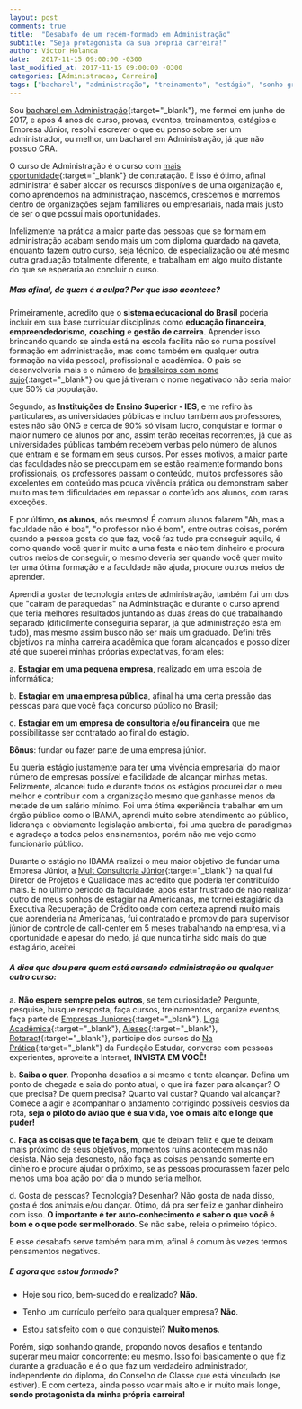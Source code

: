 ```yaml
---
layout: post
comments: true
title:  "Desabafo de um recém-formado em Administração"
subtitle: "Seja protagonista da sua própria carreira!"
author: Victor Holanda
date:   2017-11-15 09:00:00 -0300
last_modified_at: 2017-11-15 09:00:00 -0300
categories: [Administracao, Carreira]
tags: ["bacharel", "administração", "treinamento", "estágio", "sonho grande", "formação", "coaching"]
---
```



Sou [bacharel em Administração][perfil]{:target="_blank"}, me formei em junho de 2017, e após 4 anos de curso, provas, eventos, treinamentos, estágios e Empresa Júnior, resolvi escrever o que eu penso sobre ser um administrador, ou melhor, um bacharel em Administração, já que não possuo CRA.

O curso de Administração é o curso com [mais oportunidade][oportunidade_adm]{:target="_blank"} de contratação. E isso é ótimo, afinal administrar é saber alocar os recursos disponíveis de uma organização e, como aprendemos na administração, nascemos, crescemos e morremos dentro de organizações sejam familiares ou empresariais, nada mais justo de ser o que possui mais oportunidades.

Infelizmente na prática a maior parte das pessoas que se formam em administração acabam sendo mais um com diploma guardado na gaveta, enquanto fazem outro curso, seja técnico, de especialização ou até mesmo outra graduação totalmente diferente, e trabalham em algo muito distante do que se esperaria ao concluir o curso.

##### Mas afinal, de quem é a culpa? Por que isso acontece?

Primeiramente, acredito que o **sistema educacional do Brasil** poderia incluir em sua base curricular disciplinas como **educação financeira**, **empreendedorismo**, **coaching** e **gestão de carreira**. Aprender isso brincando quando se ainda está na escola facilita não só numa possível formação em administração, mas como também em qualquer outra formação na vida pessoal, profissional e acadêmica. O país se desenvolveria mais e o número de [brasileiros com nome sujo][nome_sujo]{:target="_blank"} ou que já tiveram o nome negativado não seria maior que 50% da população.

Segundo, as **Instituições de Ensino Superior - IES**, e me refiro às particulares, as universidades públicas e incluo também aos professores, estes não são ONG e cerca de 90% só visam lucro, conquistar e formar o maior número de alunos por ano, assim terão receitas recorrentes, já que as universidades públicas também recebem verbas pelo número de alunos que entram e se formam em seus cursos. Por esses motivos, a maior parte das faculdades não se preocupam em se estão realmente formando bons profissionais, os professores passam o conteúdo, muitos professores são excelentes em conteúdo mas pouca vivência prática ou demonstram saber muito mas tem dificuldades em repassar o conteúdo aos alunos, com raras exceções.

E por último, **os alunos**, nós mesmos! É comum alunos falarem "Ah, mas a faculdade não é boa", "o professor não é bom", entre outras coisas, porém quando a pessoa gosta do que faz, você faz tudo pra conseguir aquilo, é como quando você quer ir muito a uma festa e não tem dinheiro e procura outros meios de conseguir, o mesmo deveria ser quando você quer muito ter uma ótima formação e a faculdade não ajuda, procure outros meios de aprender.

Aprendi a gostar de tecnologia antes de administração, também fui um dos que "caíram de paraquedas" na Administração e durante o curso aprendi que teria melhores resultados juntando as duas áreas do que trabalhando separado (dificilmente conseguiria separar, já que administração está em tudo), mas mesmo assim busco não ser mais um graduado. Defini três objetivos na minha carreira acadêmica que foram alcançados e posso dizer até que superei minhas próprias expectativas, foram eles:

a. **Estagiar em uma pequena empresa**, realizado em uma escola de informática;

b. **Estagiar em uma empresa pública**, afinal há uma certa pressão das pessoas para que você faça concurso público no Brasil;

c. **Estagiar em um empresa de consultoria e/ou financeira** que me possibilitasse ser contratado ao final do estágio. 

**Bônus**: fundar ou fazer parte de uma empresa júnior.

Eu queria estágio justamente para ter uma vivência empresarial do maior número de empresas possível e facilidade de alcançar minhas metas. Felizmente, alcancei tudo e durante todos os estágios procurei dar o meu melhor e contribuir com a organização mesmo que ganhasse menos da metade de um salário mínimo. Foi uma ótima experiência trabalhar em um órgão público como o IBAMA, aprendi muito sobre atendimento ao público, liderança e obviamente legislação ambiental, foi uma quebra de paradigmas e agradeço a todos pelos ensinamentos, porém não me vejo como funcionário público. 

Durante o estágio no IBAMA realizei o meu maior objetivo de fundar uma Empresa Júnior, a [Mult Consultoria Júnior][facebook_mult]{:target="_blank"} na qual fui Diretor de Projetos e Qualidade mas acredito que poderia ter contribuído mais. E no último período da faculdade, após estar frustrado de não realizar outro de meus sonhos de estagiar na Americanas, me tornei estagiário da Executiva Recuperação de Crédito onde com certeza aprendi muito mais que aprenderia na Americanas, fui contratado e promovido para supervisor júnior de controle de call-center em 5 meses trabalhando na empresa, vi a oportunidade e apesar do medo, já que nunca tinha sido mais do que estagiário, aceitei.

  
##### A dica que dou para quem está cursando administração ou qualquer outro curso:

  
a. **Não espere sempre pelos outros**, se tem curiosidade? Pergunte, pesquise, busque resposta, faça cursos, treinamentos, organize eventos, faça parte de [Empresas Juniores][brasiljunior]{:target="_blank"}, [Liga Acadêmica][liga]{:target="_blank"}, [Aiesec][aiese]{:target="_blank"}, [Rotaract][rotaract]{:target="_blank"}, participe dos cursos do [Na Prática][estudar]{:target="_blank"} da Fundação Estudar, converse com pessoas experientes, aproveite a Internet, **INVISTA EM VOCÊ!**

b. **Saiba o quer**. Proponha desafios a si mesmo e tente alcançar. Defina um ponto de chegada e saia do ponto atual, o que irá fazer para alcançar? O que precisa? De quem precisa? Quanto vai custar? Quando vai alcançar? Comece a agir e acompanhar o andamento corrigindo possíveis desvios da rota, **seja o piloto do avião que é sua vida, voe o mais alto e longe que puder!**

c. **Faça as coisas que te faça bem**, que te deixam feliz e que te deixam mais próximo de seus objetivos, momentos ruins acontecem mas não desista. Não seja desonesto, não faça as coisas pensando somente em dinheiro e procure ajudar o próximo, se as pessoas procurassem fazer pelo menos uma boa ação por dia o mundo seria melhor. 

d. Gosta de pessoas? Tecnologia? Desenhar? Não gosta de nada disso, gosta é dos animais e/ou dançar. Ótimo, dá pra ser feliz e ganhar dinheiro com isso. **O importante é ter auto-conhecimento e saber o que você é bom e o que pode ser melhorado**. Se não sabe, releia o primeiro tópico.

E esse desabafo serve também para mim, afinal é comum às vezes termos pensamentos negativos. 

##### E agora que estou formado?

* Hoje sou rico, bem-sucedido e realizado? **Não**. 

* Tenho um currículo perfeito para qualquer empresa? **Não**. 

* Estou satisfeito com o que conquistei? **Muito menos**. 

Porém, sigo sonhando grande, propondo novos desafios e tentando superar meu maior concorrente: eu mesmo. Isso foi basicamente o que fiz durante a graduação e é o que faz um verdadeiro administrador, independente do diploma, do Conselho de Classe que está vinculado (se estiver). E com certeza, ainda posso voar mais alto e ir muito mais longe, **sendo protagonista da minha própria carreira!**


[perfil]: https:victorholanda21.github.io "Curriculo: Victor Holanda"
[oportunidade_adm]: https://abmes.org.br/noticias/detalhe/2047/administracao-e-o-curso-com-mais-oportunidades-de-contratacao "Administração é o curso com mais oportunidades de contratação"
[nome_sujo]: https://g1.globo.com/economia/seu-dinheiro/noticia/numero-de-brasileiros-com-o-nome-sujo-rompe-marca-de-60-milhoes-diz-pesquisa.ghtml "Número de brasileiros com o 'nome sujo' rompe marca de 60 milhões, diz pesquisa"
[facebook_mult]: https://www.facebook.com/multconsultoriajunior/ "Mult Consultoria Júnior"
[brasiljunior]: https://brasiljunior.org.br/artigos/mej-brasil-o-maior-movimento-de-empreendedorismo-jovem-do-mundo-com-rogerio-cher "MEJ Brasil O maior movimento de empreendedorismo jovem do mundo com Rogerio Cher"
[liga]: https://pt.wikipedia.org/wiki/Liga_acad%C3%AAmica "Wikipedia: Liga acadêmica"
[aiese]: http://aiesec.org.br/ "Oficial: Aisec"
[rotaract]: https://www.rotary.org/pt/get-involved/rotaract-clubs "Oficial: Rotaract"
[estudar]: https://www.napratica.org.br/cursos/ "Ná Prática Cursos"




